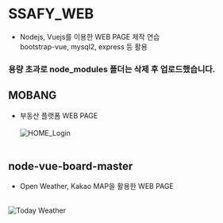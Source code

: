 # SSAFY_WEB<br>
- Nodejs, Vuejs를 이용한 WEB PAGE 제작 연습<br>
bootstrap-vue, mysql2, express 등 활용<br>
### 용량 초과로 node_modules 폴더는 삭제 후 업로드했습니다.

## MOBANG<br>
- 부동산 플랫폼 WEB PAGE<br><br>
![HOME_Login](https://user-images.githubusercontent.com/69624521/93374757-22bdd000-f892-11ea-9568-5172cdf5ec8f.PNG) <br><br>

## node-vue-board-master<br>
- Open Weather, Kakao MAP을 활용한 WEB PAGE<br><br>

![Today Weather](https://user-images.githubusercontent.com/69624521/93374769-28b3b100-f892-11ea-8e7d-990184de0cc3.PNG)<br><br>
